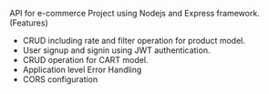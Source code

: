 API for e-commerce Project using Nodejs and Express framework. 
(Features) 
* CRUD including rate and filter operation for product model.
* User signup and signin using JWT authentication.
* CRUD operation for CART model.
* Application level Error Handling
* CORS configuration
